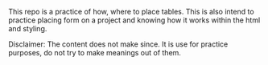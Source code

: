 This repo is a practice of how, where to place tables. This is also intend to practice placing form on a project and knowing how it works within the html and styling.

Disclaimer: The content does not make since. It is use for practice purposes, do not try to make meanings out of them.